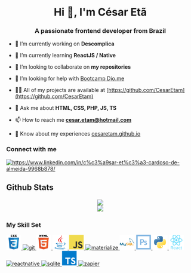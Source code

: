 <h1 align="center">Hi 👋, I'm César Etã</h1>
<h3 align="center">A passionate frontend developer from Brazil</h3>

- 🔭 I’m currently working on **Descomplica**

- 🌱 I’m currently learning **ReactJS / Native**

- 👯 I’m looking to collaborate on **my repositories**

- 🤝 I’m looking for help with [Bootcamp Dio.me](dio.me)

- 👨‍💻 All of my projects are available at [https://github.com/CesarEtam](https://github.com/CesarEtam)

- 💬 Ask me about **HTML, CSS, PHP, JS, TS**

- 📫 How to reach me **cesar.etam@hotmail.com**

- 📄 Know about my experiences [cesaretam.github.io](cesaretam.github.io)

<h3 align="left">Connect with me</h3>
<p align="left">
<a href="https://linkedin.com/in/https://www.linkedin.com/in/c%c3%a9sar-et%c3%a3-cardoso-de-almeida-9968b878/" target="blank"><img align="center" src="https://raw.githubusercontent.com/rahuldkjain/github-profile-readme-generator/master/src/images/icons/Social/linked-in-alt.svg" alt="https://www.linkedin.com/in/c%c3%a9sar-et%c3%a3-cardoso-de-almeida-9968b878/" height="30" width="40" /></a>
</p>

## Github Stats  
<div align="center"><img src="https://github-readme-stats.vercel.app/api?username=cesaretam&show_icons=true&count_private=true&hide_border=true" align="center" /></div>

<div align="center"><img src="https://spotify-github-profile.vercel.app/api/view?uid=22si55sdl6dwnrqv3p6alr6gy&cover_image=true&theme=default&bar_color=53b14f&bar_color_cover=true" /></div>

<h3 align="left">My Skill Set</h3>
<p align="left"> <a href="https://www.w3schools.com/css/" target="_blank" rel="noreferrer"> <img src="https://raw.githubusercontent.com/devicons/devicon/master/icons/css3/css3-original-wordmark.svg" alt="css3" width="40" height="40"/> </a> <a href="https://git-scm.com/" target="_blank" rel="noreferrer"> <img src="https://www.vectorlogo.zone/logos/git-scm/git-scm-icon.svg" alt="git" width="40" height="40"/> </a> <a href="https://www.w3.org/html/" target="_blank" rel="noreferrer"> <img src="https://raw.githubusercontent.com/devicons/devicon/master/icons/html5/html5-original-wordmark.svg" alt="html5" width="40" height="40"/> </a> <a href="https://www.java.com" target="_blank" rel="noreferrer"> <img src="https://raw.githubusercontent.com/devicons/devicon/master/icons/java/java-original.svg" alt="java" width="40" height="40"/> </a> <a href="https://developer.mozilla.org/en-US/docs/Web/JavaScript" target="_blank" rel="noreferrer"> <img src="https://raw.githubusercontent.com/devicons/devicon/master/icons/javascript/javascript-original.svg" alt="javascript" width="40" height="40"/> </a> <a href="https://materializecss.com/" target="_blank" rel="noreferrer"> <img src="https://raw.githubusercontent.com/prplx/svg-logos/5585531d45d294869c4eaab4d7cf2e9c167710a9/svg/materialize.svg" alt="materialize" width="40" height="40"/> </a> <a href="https://www.mysql.com/" target="_blank" rel="noreferrer"> <img src="https://raw.githubusercontent.com/devicons/devicon/master/icons/mysql/mysql-original-wordmark.svg" alt="mysql" width="40" height="40"/> </a> <a href="https://www.photoshop.com/en" target="_blank" rel="noreferrer"> <img src="https://raw.githubusercontent.com/devicons/devicon/master/icons/photoshop/photoshop-line.svg" alt="photoshop" width="40" height="40"/> </a> <a href="https://www.python.org" target="_blank" rel="noreferrer"> <img src="https://raw.githubusercontent.com/devicons/devicon/master/icons/python/python-original.svg" alt="python" width="40" height="40"/> </a> <a href="https://reactjs.org/" target="_blank" rel="noreferrer"> <img src="https://raw.githubusercontent.com/devicons/devicon/master/icons/react/react-original-wordmark.svg" alt="react" width="40" height="40"/> </a> <a href="https://reactnative.dev/" target="_blank" rel="noreferrer"> <img src="https://reactnative.dev/img/header_logo.svg" alt="reactnative" width="40" height="40"/> </a> <a href="https://www.sqlite.org/" target="_blank" rel="noreferrer"> <img src="https://www.vectorlogo.zone/logos/sqlite/sqlite-icon.svg" alt="sqlite" width="40" height="40"/> </a> <a href="https://www.typescriptlang.org/" target="_blank" rel="noreferrer"> <img src="https://raw.githubusercontent.com/devicons/devicon/master/icons/typescript/typescript-original.svg" alt="typescript" width="40" height="40"/> </a> <a href="https://zapier.com" target="_blank" rel="noreferrer"> <img src="https://www.vectorlogo.zone/logos/zapier/zapier-icon.svg" alt="zapier" width="40" height="40"/> </a> </p>
